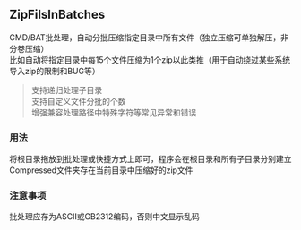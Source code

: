 ## ZipFilsInBatches
CMD/BAT批处理，自动分批压缩指定目录中所有文件（独立压缩可单独解压，非分卷压缩）   
比如自动将指定目录中每15个文件压缩为1个zip以此类推（用于自动绕过某些系统导入zip的限制和BUG等）   
> 支持递归处理子目录  
> 支持自定义文件分批的个数  
> 增强兼容处理路径中特殊字符等常见异常和错误  

### 用法  
将根目录拖放到批处理或快捷方式上即可，程序会在根目录和所有子目录分别建立Compressed文件夹存在当前目录中压缩好的zip文件  

### 注意事项
批处理应存为ASCII或GB2312编码，否则中文显示乱码  

